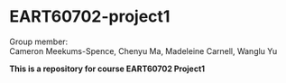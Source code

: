 # EART60702-project1
Group member:   
Cameron Meekums-Spence, Chenyu Ma, Madeleine Carnell, Wanglu Yu 

  
**This is a repository for course EART60702 Project1**
